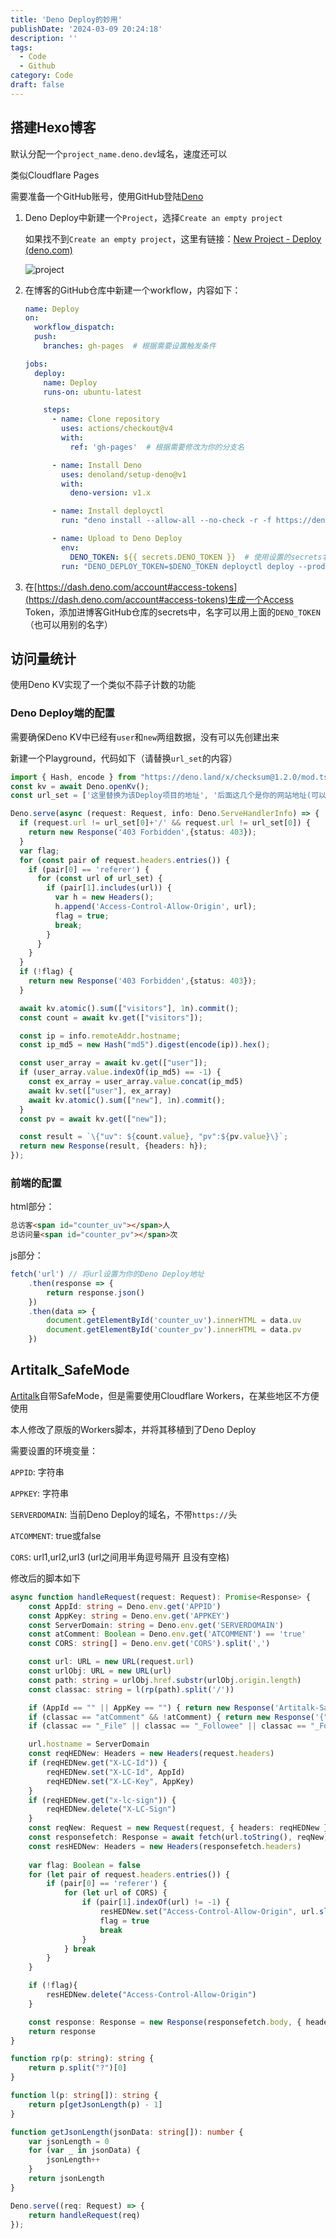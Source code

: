 ```yaml
---
title: 'Deno Deploy的妙用'
publishDate: '2024-03-09 20:24:18'
description: ''
tags:
  - Code
  - Github
category: Code
draft: false
---
```


## 搭建Hexo博客

默认分配一个`project_name.deno.dev`域名，速度还可以

类似Cloudflare Pages

需要准备一个GitHub账号，使用GitHub登陆[Deno](https://dash.deno.com/signin)

1. Deno Deploy中新建一个`Project`，选择`Create an empty project`

   如果找不到`Create an empty project`，这里有链接：[New Project - Deploy (deno.com)](https://dash.deno.com/new)

   ![project](./denop.png)

2. 在博客的GitHub仓库中新建一个workflow，内容如下：

   ``` yaml
   name: Deploy
   on:
     workflow_dispatch:
     push:
       branches: gh-pages  # 根据需要设置触发条件
   
   jobs:
     deploy:
       name: Deploy
       runs-on: ubuntu-latest
   
       steps:
         - name: Clone repository
           uses: actions/checkout@v4
           with: 
             ref: 'gh-pages'  # 根据需要修改为你的分支名
   
         - name: Install Deno
           uses: denoland/setup-deno@v1
           with:
             deno-version: v1.x
   
         - name: Install deployctl
           run: "deno install --allow-all --no-check -r -f https://deno.land/x/deploy/deployctl.ts"
   
         - name: Upload to Deno Deploy
           env: 
             DENO_TOKEN: ${{ secrets.DENO_TOKEN }}  # 使用设置的secrets名
           run: "DENO_DEPLOY_TOKEN=$DENO_TOKEN deployctl deploy --prod --project=<project_name> https://deno.land/std@0.208.0/http/file_server.ts"  # 将<project_name>替换为你在Deno新建的项目名
   ```

3. 在[https://dash.deno.com/account#access-tokens](https://dash.deno.com/account#access-tokens)生成一个Access Token，添加进博客GitHub仓库的secrets中，名字可以用上面的`DENO_TOKEN`（也可以用别的名字）

## 访问量统计

使用Deno KV实现了一个类似不蒜子计数的功能

### Deno Deploy端的配置

需要确保Deno KV中已经有`user`和`new`两组数据，没有可以先创建出来

新建一个Playground，代码如下（请替换`url_set`的内容）

```ts
import { Hash, encode } from "https://deno.land/x/checksum@1.2.0/mod.ts";
const kv = await Deno.openKv();
const url_set = ['这里替换为该Deploy项目的地址', '后面这几个是你的网站地址(可以只填一个)', '', '']

Deno.serve(async (request: Request, info: Deno.ServeHandlerInfo) => {
  if (request.url != url_set[0]+'/' && request.url != url_set[0]) {
    return new Response('403 Forbidden',{status: 403});
  }
  var flag;
  for (const pair of request.headers.entries()) {
    if (pair[0] == 'referer') {
      for (const url of url_set) {
        if (pair[1].includes(url)) {
          var h = new Headers();
          h.append('Access-Control-Allow-Origin', url);
          flag = true;
          break;
        }
      }
    }
  }
  if (!flag) {
    return new Response('403 Forbidden',{status: 403});
  }

  await kv.atomic().sum(["visitors"], 1n).commit();
  const count = await kv.get(["visitors"]);

  const ip = info.remoteAddr.hostname;
  const ip_md5 = new Hash("md5").digest(encode(ip)).hex();

  const user_array = await kv.get(["user"]);
  if (user_array.value.indexOf(ip_md5) == -1) {
    const ex_array = user_array.value.concat(ip_md5)
    await kv.set(["user"], ex_array)
    await kv.atomic().sum(["new"], 1n).commit();
  }
  const pv = await kv.get(["new"]);

  const result = `\{"uv": ${count.value}, "pv":${pv.value}\}`;
  return new Response(result, {headers: h});
});
```

### 前端的配置

html部分：

```html
总访客<span id="counter_uv"></span>人
总访问量<span id="counter_pv"></span>次
```

js部分：

```javascript
fetch('url') // 将url设置为你的Deno Deploy地址
    .then(response => {
        return response.json()
    })
    .then(data => {
        document.getElementById('counter_uv').innerHTML = data.uv
        document.getElementById('counter_pv').innerHTML = data.pv
    })
```

## Artitalk_SafeMode
[Artitalk](https://artitalk.js.org/)自带SafeMode，但是需要使用Cloudflare Workers，在某些地区不方便使用

本人修改了原版的Workers脚本，并将其移植到了Deno Deploy

需要设置的环境变量：

`APPID`: 字符串

 `APPKEY`: 字符串

`SERVERDOMAIN`: 当前Deno Deploy的域名，不带`https://`头

`ATCOMMENT`: true或false

`CORS`: url1,url2,url3 (url之间用半角逗号隔开 且没有空格)

修改后的脚本如下

``` typescript
async function handleRequest(request: Request): Promise<Response> {
    const AppId: string = Deno.env.get('APPID')
    const AppKey: string = Deno.env.get('APPKEY')
    const ServerDomain: string = Deno.env.get('SERVERDOMAIN')
    const atComment: Boolean = Deno.env.get('ATCOMMENT') == 'true'
    const CORS: string[] = Deno.env.get('CORS').split(',')

    const url: URL = new URL(request.url)
    const urlObj: URL = new URL(url)
    const path: string = urlObj.href.substr(urlObj.origin.length)
    const classac: string = l(rp(path).split('/'))

    if (AppId == "" || AppKey == "") { return new Response('Artitalk-Safe异常: 您没有设定appid和appkey') }
    if (classac == "atComment" && !atComment) { return new Response('{"code":101,"error":"Artitalk-Safe: 评论功能未开启"}', { headers: { "content-type": "application/json;charset=utf-8" } }) }
    if (classac == "_File" || classac == "_Followee" || classac == "_Follower" || classac == "_Installation" || classac == "_Role") { return new Response('{"code":101,"error":"Artitalk-Safe: 操作是禁止的"}', { headers: { "content-type": "application/json;charset=utf-8" } }) }

    url.hostname = ServerDomain
    const reqHEDNew: Headers = new Headers(request.headers)
    if (reqHEDNew.get("X-LC-Id")) {
        reqHEDNew.set("X-LC-Id", AppId)
        reqHEDNew.set("X-LC-Key", AppKey)
    }
    if (reqHEDNew.get("x-lc-sign")) {
        reqHEDNew.delete("X-LC-Sign")
    }
    const reqNew: Request = new Request(request, { headers: reqHEDNew })
    const responsefetch: Response = await fetch(url.toString(), reqNew)
    const resHEDNew: Headers = new Headers(responsefetch.headers)
    
    var flag: Boolean = false
    for (let pair of request.headers.entries()) {
        if (pair[0] == 'referer') {
            for (let url of CORS) {
                if (pair[1].indexOf(url) != -1) {
                    resHEDNew.set("Access-Control-Allow-Origin", url.slice(0, -1))
                    flag = true
                    break
                }
            } break
        }
    }

    if (!flag){
        resHEDNew.delete("Access-Control-Allow-Origin")
    }

    const response: Response = new Response(responsefetch.body, { headers: resHEDNew })
    return response
}

function rp(p: string): string {
    return p.split("?")[0]
}

function l(p: string[]): string {
    return p[getJsonLength(p) - 1]
}

function getJsonLength(jsonData: string[]): number {
    var jsonLength = 0
    for (var _ in jsonData) {
        jsonLength++
    }
    return jsonLength
}

Deno.serve((req: Request) => {
    return handleRequest(req)
});
```
